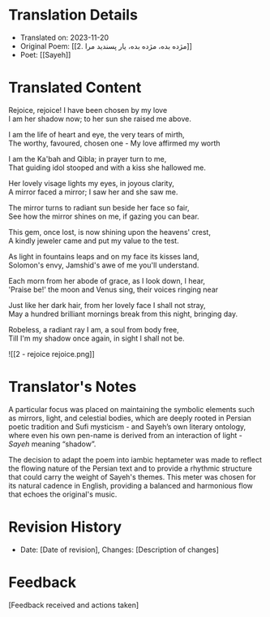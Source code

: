 # Translation Details
- Translated on: 2023-11-20
- Original Poem: [[2. مژده بده، مژده بده، یار پسندید مرا]]  
- Poet: [[Sayeh]]

# Translated Content

Rejoice, rejoice! I have been chosen by my love  
I am her shadow now; to her sun she raised me above.

I am the life of heart and eye, the very tears of mirth,  
The worthy, favoured, chosen one - My love affirmed my worth  
  
I am the Ka'bah and Qibla; in prayer turn to me,  
That guiding idol stooped and with a kiss she hallowed me.  
  
Her lovely visage lights my eyes, in joyous clarity,  
A mirror faced a mirror; I saw her and she saw me.  
  
The mirror turns to radiant sun beside her face so fair,  
See how the mirror shines on me, if gazing you can bear.  
  
This gem, once lost, is now shining upon the heavens' crest,  
A kindly jeweler came and put my value to the test.  
  
As light in fountains leaps and on my face its kisses land,  
Solomon's envy, Jamshid's awe of me you'll understand.  
  
Each morn from her abode of grace, as I look down, I hear,  
'Praise be!' the moon and Venus sing, their voices ringing near 
  
Just like her dark hair, from her lovely face I shall not stray,  
May a hundred brilliant mornings break from this night, bringing day.  
  
Robeless, a radiant ray I am, a soul from body free,  
Till I'm my shadow once again, in sight I shall not be.


![[2 - rejoice rejoice.png]]
# Translator's Notes

A particular focus was placed on maintaining the symbolic elements such as mirrors, light, and celestial bodies, which are deeply rooted in Persian poetic tradition and Sufi mysticism - and Sayeh’s own literary ontology, where even his own pen-name is derived from an interaction of light - *Sayeh* meaning “shadow”.

The decision to adapt the poem into iambic heptameter was made to reflect the flowing nature of the Persian text and to provide a rhythmic structure that could carry the weight of Sayeh's themes. This meter was chosen for its natural cadence in English, providing a balanced and harmonious flow that echoes the original's music.

# Revision History
- Date: [Date of revision], Changes: [Description of changes]

# Feedback
[Feedback received and actions taken]

